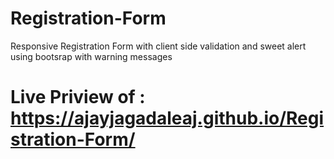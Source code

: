 # Registration-Form
Responsive Registration Form with client side validation and sweet alert using bootsrap with warning messages

# Live Priview of :  https://ajayjagadaleaj.github.io/Registration-Form/


